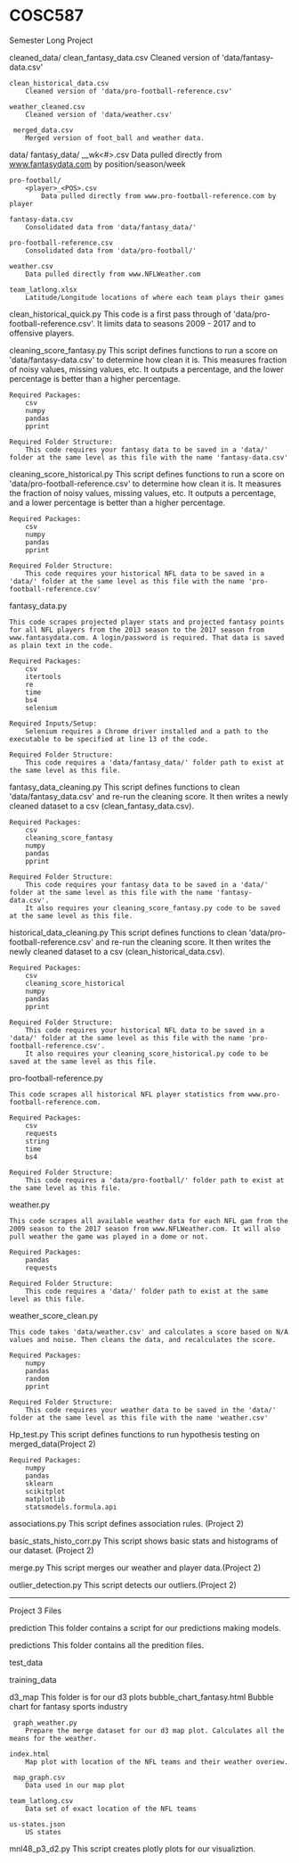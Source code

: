 # COSC587
Semester Long Project

cleaned_data/
	clean_fantasy_data.csv
		Cleaned version of 'data/fantasy-data.csv'

	clean_historical_data.csv
		Cleaned version of 'data/pro-football-reference.csv'
	
	weather_cleaned.csv
		Cleaned version of 'data/weather.csv'
	
	 merged_data.csv
	 	Merged version of foot_ball and weather data. 

data/
	fantasy_data/
		<POS>_<year>_wk<#>.csv
			Data pulled directly from www.fantasydata.com by position/season/week

	pro-football/
		<player>_<POS>.csv
			Data pulled directly from www.pro-football-reference.com by player

	fantasy-data.csv
		Consolidated data from 'data/fantasy_data/'

	pro-football-reference.csv
		Consolidated data from 'data/pro-football/'

	weather.csv
		Data pulled directly from www.NFLWeather.com
	
	team_latlong.xlsx
		Latitude/Longitude locations of where each team plays their games
	
		
clean_historical_quick.py
	This code is a first pass through of 'data/pro-football-reference.csv'. It limits data to seasons 2009 - 2017 and to offensive players.


cleaning_score_fantasy.py
	This script defines functions to run a score on 'data/fantasy-data.csv' to determine how clean it is. This measures fraction of noisy values,
	missing values, etc. It outputs a percentage, and the lower percentage is better than a higher percentage.

	Required Packages:
		csv
		numpy
		pandas
		pprint

	Required Folder Structure:
		This code requires your fantasy data to be saved in a 'data/' folder at the same level as this file with the name 'fantasy-data.csv'


cleaning_score_historical.py
	This script defines functions to run a score on 'data/pro-football-reference.csv' to determine how clean it is. It measures the fraction
	of noisy values, missing values, etc. It outputs a percentage, and a lower percentage is better than a higher percentage.

	Required Packages:
		csv
		numpy
		pandas
		pprint
		
	Required Folder Structure:
		This code requires your historical NFL data to be saved in a 'data/' folder at the same level as this file with the name 'pro-football-reference.csv'


fantasy_data.py

	This code scrapes projected player stats and projected fantasy points for all NFL players from the 2013 season to the 2017 season from
	www.fantasydata.com. A login/password is required. That data is saved as plain text in the code.
	
	Required Packages:
		csv
		itertools
		re
		time
		bs4
		selenium
		
	Required Inputs/Setup:
		Selenium requires a Chrome driver installed and a path to the executable to be specified at line 13 of the code.

	Required Folder Structure:
		This code requires a 'data/fantasy_data/' folder path to exist at the same level as this file.


fantasy_data_cleaning.py
	This script defines functions to clean 'data/fantasy_data.csv' and re-run the cleaning score. It then writes a newly cleaned
	dataset to a csv (clean_fantasy_data.csv).

	Required Packages:
		csv
		cleaning_score_fantasy
		numpy
		pandas
		pprint

	Required Folder Structure:
		This code requires your fantasy data to be saved in a 'data/' folder at the same level as this file with the name 'fantasy-data.csv'.
		It also requires your cleaning_score_fantasy.py code to be saved at the same level as this file.


historical_data_cleaning.py
	This script defines functions to clean 'data/pro-football-reference.csv' and re-run the cleaning score. It then writes the newly cleaned
	dataset to a csv (clean_historical_data.csv).

	Required Packages:
		csv
		cleaning_score_historical
		numpy
		pandas
		pprint

	Required Folder Structure:
		This code requires your historical NFL data to be saved in a 'data/' folder at the same level as this file with the name 'pro-football-reference.csv'.
		It also requires your cleaning_score_historical.py code to be saved at the same level as this file.


pro-football-reference.py

	This code scrapes all historical NFL player statistics from www.pro-football-reference.com.

	Required Packages:
		csv
		requests
		string
		time
		bs4

	Required Folder Structure:
		This code requires a 'data/pro-football/' folder path to exist at the same level as this file.


weather.py

	This code scrapes all available weather data for each NFL gam from the 2009 season to the 2017 season from www.NFLWeather.com. It will also
	pull weather the game was played in a dome or not.

	Required Packages:
		pandas
		requests

	Required Folder Structure:
		This code requires a 'data/' folder path to exist at the same level as this file.


weather_score_clean.py

	This code takes 'data/weather.csv' and calculates a score based on N/A values and noise. Then cleans the data, and recalculates the score.

	Required Packages:
		numpy
		pandas
		random
		pprint

	Required Folder Structure:
		This code requires your weather data to be saved in the 'data/' folder at the same level as this file with the name 'weather.csv'

Hp_test.py
	This script defines functions to run hypothesis testing on merged_data(Project 2)

	Required Packages:
		numpy
		pandas
		sklearn
		scikitplot
		matplotlib
		statsmodels.formula.api
 
 associations.py
 	This script defines association rules. (Project 2)

basic_stats_histo_corr.py
	This script shows basic stats and histograms of our dataset. (Project 2)
	
merge.py
	This script merges our weather and player data.(Project 2)

outlier_detection.py
	This script detects our outliers.(Project 2)
	
	
--------------------------------------------------------------------------------------------------------------------------------------
Project 3 Files

prediction
	This folder contains a script for our predictions making models. 

predictions
	This folder contains all the predition files. 

test_data
	
training_data

d3_map
	This folder is for our d3 plots
	bubble_chart_fantasy.html 
		Bubble chart for fantasy sports industry
	 
	 graph_weather.py
	 	Prepare the merge dataset for our d3 map plot. Calculates all the means for the weather. 
	
	index.html
		Map plot with location of the NFL teams and their weather overiew. 
		
	 map_graph.csv
	 	Data used in our map plot
		
	team_latlong.csv
		Data set of exact location of the NFL teams 
	
	us-states.json
		US states

mnl48_p3_d2.py
	This script creates plotly plots for our visualiztion. 
		
